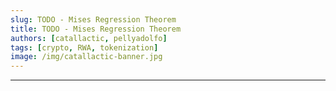```yaml
---
slug: TODO - Mises Regression Theorem
title: TODO - Mises Regression Theorem
authors: [catallactic, pellyadolfo]
tags: [crypto, RWA, tokenization]
image: /img/catallactic-banner.jpg
---
```

---

